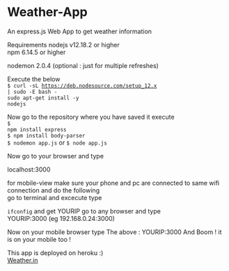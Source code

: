 # Weather-App
An express.js Web App to get weather information

Requirements 
nodejs v12.18.2 or higher<br>
npm 6.14.5 or higher<br>

nodemon 2.0.4 (optional : just for multiple refreshes) <br>

Execute the below 
<br>
<code>$ curl -sL https://deb.nodesource.com/setup_12.x | sudo -E bash -</code>
<br>
<code>sudo apt-get install -y nodejs</code>

Now go to the repository where you have saved it execute 
<br>
<code>$ npm install express</code>
<br>
<code>$ npm install body-parser</code>
<br> 
<code>$ nodemon app.js</code> or <code>$ node app.js</code>


Now go to your browser and type

localhost:3000 

for mobile-view make sure your phone and pc are connected to same wifi connection and 
do the following  
go to terminal and excecute type 

<code>ifconfig</code>
and get YOURIP
go to any browser and type  
YOURIP:3000 
(eg 192.168.0.24:3000)

Now on your mobile browser type The above : YOURIP:3000 
And Boom ! it is on your mobile too !

This app is deployed on heroku :) 
<br>
<a href="https://fathomless-crag-28651.herokuapp.com/">Weather.in</a>
